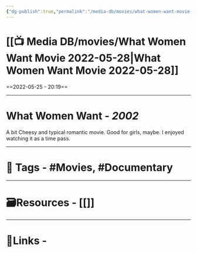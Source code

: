 ```yaml
---
{"dg-publish":true,"permalink":"/media-db/movies/what-women-want-movie-2022-05-28/","dgPassFrontmatter":true,"noteIcon":"3","created":"2023-11-14T21:08:39.622+05:30","updated":"2023-12-12T23:36:19.405+05:30"}
---
```


# [[📺 Media DB/movies/What Women Want Movie  2022-05-28\|What Women Want Movie  2022-05-28]]
==2022-05-25 - 20:19==

---

# What Women Want - *2002*
A bit Cheesy and typical romantic movie. Good for girls, maybe.
I enjoyed watching it as a time pass.

---
# 🧶 Tags - #Movies, #Documentary 

---
# 🗃Resources - [[]]
---
# 🔗Links -